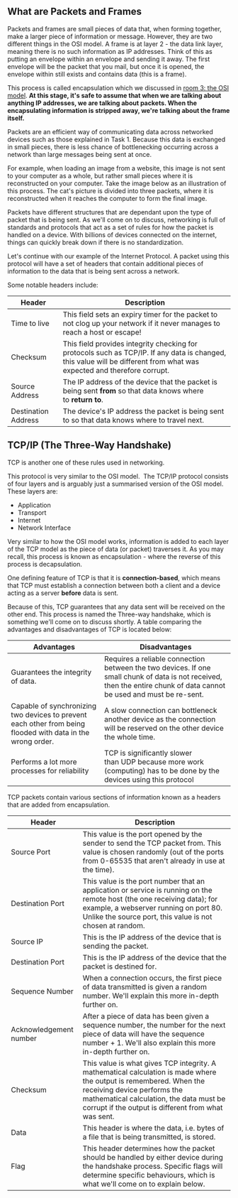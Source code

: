 
## What are Packets and Frames

Packets and frames are small pieces of data that, when forming together, make a larger piece of information or message. However, they are two different things in the OSI model. A frame is at layer 2 - the data link layer, meaning there is no such information as IP addresses. Think of this as putting an envelope within an envelope and sending it away. The first envelope will be the packet that you mail, but once it is opened, the envelope within still exists and contains data (this is a frame).

This process is called encapsulation which we discussed in [room 3: the OSI model](https://tryhackme.com/room/osimodelzi). **At this stage, it's safe to assume that when we are talking about anything IP addresses, we are talking about packets. When the encapsulating information is stripped away, we're talking about the frame itself.**

Packets are an efficient way of communicating data across networked devices such as those explained in Task 1. Because this data is exchanged in small pieces, there is less chance of bottlenecking occurring across a network than large messages being sent at once.

For example, when loading an image from a website, this image is not sent to your computer as a whole, but rather small pieces where it is reconstructed on your computer. Take the image below as an illustration of this process. The cat's picture is divided into three packets, where it is reconstructed when it reaches the computer to form the final image.

Packets have different structures that are dependant upon the type of packet that is being sent. As we'll come on to discuss, networking is full of standards and protocols that act as a set of rules for how the packet is handled on a device. With billions of devices connected on the internet, things can quickly break down if there is no standardization.

Let's continue with our example of the Internet Protocol. A packet using this protocol will have a set of headers that contain additional pieces of information to the data that is being sent across a network.

Some notable headers include:


| Header              | Description                                                                                                                                                             |
| ------------------- | ----------------------------------------------------------------------------------------------------------------------------------------------------------------------- |
| Time to live        | This field sets an expiry timer for the packet to not clog up your network if it never manages to reach a host or escape!                                               |
| Checksum            | This field provides integrity checking for protocols such as TCP/IP. If any data is changed, this value will be different from what was expected and therefore corrupt. |
| Source Address      | The IP address of the device that the packet is being sent **from** so that data knows where to **return to**.                                                          |
| Destination Address | The device's IP address the packet is being sent to so that data knows where to travel next.                                                                            |
## TCP/IP (The Three-Way Handshake)

TCP is another one of these rules used in networking. 

This protocol is very similar to the OSI model.  The TCP/IP protocol consists of four layers and is arguably just a summarised version of the OSI model. These layers are:

- Application
- Transport
- Internet
- Network Interface

Very similar to how the OSI model works, information is added to each layer of the TCP model as the piece of data (or packet) traverses it. As you may recall, this process is known as encapsulation - where the reverse of this process is decapsulation.

One defining feature of TCP is that it is **connection-based**, which means that TCP must establish a connection between both a client and a device acting as a server **before** data is sent.

Because of this, TCP guarantees that any data sent will be received on the other end. This process is named the Three-way handshake, which is something we'll come on to discuss shortly. A table comparing the advantages and disadvantages of TCP is located below:


| **Advantages**                                                                                              | Disadvantages                                                                                                                                                         |
| ----------------------------------------------------------------------------------------------------------- | --------------------------------------------------------------------------------------------------------------------------------------------------------------------- |
| Guarantees the integrity of data.                                                                           | Requires a reliable connection between the two devices. If one small chunk of data is not received, then the entire chunk of data cannot be used and must be re-sent. |
| Capable of synchronizing two devices to prevent each other from being flooded with data in the wrong order. | A slow connection can bottleneck another device as the connection will be reserved on the other device the whole time.                                                |
| Performs a lot more processes for reliability                                                               | TCP is significantly slower than UDP because more work (computing) has to be done by the devices using this protocol                                                  |

TCP packets contain various sections of information known as a headers that are added from encapsulation.

| Header                 | Description                                                                                                                                                                                                                                         |
| ---------------------- | --------------------------------------------------------------------------------------------------------------------------------------------------------------------------------------------------------------------------------------------------- |
| Source Port            | This value is the port opened by the sender to send the TCP packet from. This value is chosen randomly (out of the ports from 0-65535 that aren't already in use at the time).                                                                      |
| Destination Port       | This value is the port number that an application or service is running on the remote host (the one receiving data); for example, a webserver running on port 80. Unlike the source port, this value is not chosen at random.                       |
| Source IP              | This is the IP address of the device that is sending the packet.                                                                                                                                                                                    |
| Destination Port       | This is the IP address of the device that the packet is destined for.                                                                                                                                                                               |
| Sequence Number        | When a connection occurs, the first piece of data transmitted is given a random number. We'll explain this more in-depth further on.                                                                                                                |
| Acknowledgement number | After a piece of data has been given a sequence number, the number for the next piece of data will have the sequence number + 1. We'll also explain this more in-depth further on.                                                                  |
| Checksum               | This value is what gives TCP integrity. A mathematical calculation is made where the output is remembered. When the receiving device performs the mathematical calculation, the data must be corrupt if the output is different from what was sent. |
| Data                   | This header is where the data, i.e. bytes of a file that is being transmitted, is stored.                                                                                                                                                           |
| Flag                   | This header determines how the packet should be handled by either device during the handshake process. Specific flags will determine specific behaviours, which is what we'll come on to explain below.                                             |


